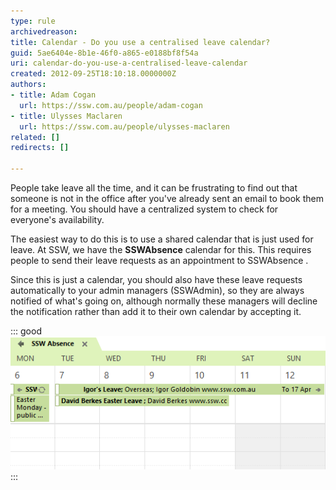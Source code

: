 ```yaml
---
type: rule
archivedreason: 
title: Calendar - Do you use a centralised leave calendar?
guid: 5ae6404e-8b1e-46f0-a865-e0188bf8f54a
uri: calendar-do-you-use-a-centralised-leave-calendar
created: 2012-09-25T18:10:18.0000000Z
authors:
- title: Adam Cogan
  url: https://ssw.com.au/people/adam-cogan
- title: Ulysses Maclaren
  url: https://ssw.com.au/people/ulysses-maclaren
related: []
redirects: []

---
```


People take leave all the time, and it can be frustrating to find out that someone is not in the office after you've already sent an email to book them for a meeting.  You should have a centralized system to check for everyone's availability.

<!--endintro-->

The easiest way to do this is to use a shared calendar that is just used for leave. At SSW, we have the  **SSWAbsence** calendar for this. This requires people to send their leave requests as an appointment to SSWAbsence  .

Since this is just a calendar, you should also have these leave requests automatically to your admin managers (SSWAdmin), so they are always notified of what's going on, although normally these managers will decline the notification rather than add it to their own calendar by accepting it.

::: good  
![Figure - Good Example: You can see everyone's leave in one place](Leave.png)  
:::
